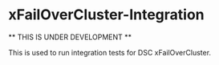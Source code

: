# xFailOverCluster-Integration

** THIS IS UNDER DEVELOPMENT **

This is used to run integration tests for DSC xFailOverCluster.
